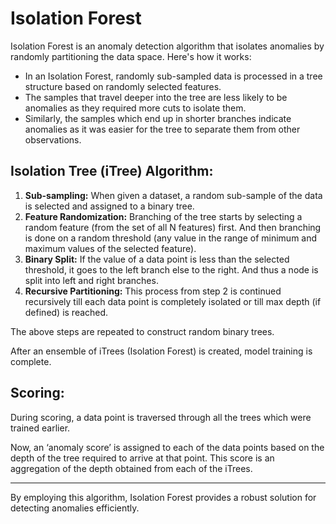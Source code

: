 # Isolation Forest

Isolation Forest is an anomaly detection algorithm that isolates anomalies by randomly partitioning the data space. Here's how it works:

- In an Isolation Forest, randomly sub-sampled data is processed in a tree structure based on randomly selected features.
- The samples that travel deeper into the tree are less likely to be anomalies as they required more cuts to isolate them.
- Similarly, the samples which end up in shorter branches indicate anomalies as it was easier for the tree to separate them from other observations.

## Isolation Tree (iTree) Algorithm:

1. **Sub-sampling:** When given a dataset, a random sub-sample of the data is selected and assigned to a binary tree.
2. **Feature Randomization:** Branching of the tree starts by selecting a random feature (from the set of all N features) first. And then branching is done on a random threshold (any value in the range of minimum and maximum values of the selected feature).
3. **Binary Split:** If the value of a data point is less than the selected threshold, it goes to the left branch else to the right. And thus a node is split into left and right branches.
4. **Recursive Partitioning:** This process from step 2 is continued recursively till each data point is completely isolated or till max depth (if defined) is reached.

The above steps are repeated to construct random binary trees.

After an ensemble of iTrees (Isolation Forest) is created, model training is complete.

## Scoring:

During scoring, a data point is traversed through all the trees which were trained earlier.

Now, an ‘anomaly score’ is assigned to each of the data points based on the depth of the tree required to arrive at that point. This score is an aggregation of the depth obtained from each of the iTrees.

---

By employing this algorithm, Isolation Forest provides a robust solution for detecting anomalies efficiently.

